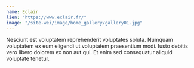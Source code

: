 ```yaml
---
name: Eclair
lien: "https://www.eclair.fr/"
image: "/site-wei/image/home_gallery/gallery01.jpg"
---
```


Nesciunt est voluptatem reprehenderit voluptates soluta. Numquam voluptatem ex eum eligendi ut voluptatem praesentium modi. Iusto debitis vero libero dolorem ex non aut qui. Et enim sed consequatur aliquid voluptate tenetur.